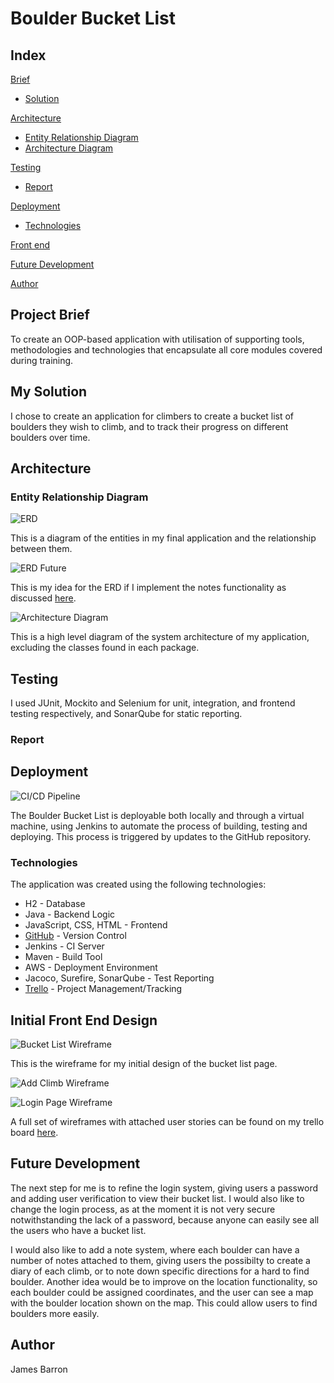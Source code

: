 # Boulder Bucket List

## Index
[Brief](#brief)
 * [Solution](#solution)
 
[Architecture](#architecture)
 * [Entity Relationship Diagram](#erd)
 * [Architecture Diagram](#arch)

[Testing](#testing)
 * [Report](#report)
 
[Deployment](#deployment)
 * [Technologies](#tech)

[Front end](#frontEnd)

[Future Development](#future)

[Author](#author)

<a name="brief"></a>
## Project Brief
 
To create an OOP-based application with utilisation of supporting tools, methodologies and technologies that encapsulate all core modules covered during training.
 
<a name="solution"></a>
## My Solution
 
I chose to create an application for climbers to create a bucket list of boulders they wish to climb, and to track their progress on different boulders over time.

<a name="architecture"></a>
## Architecture

<a name="erd"></a>
### Entity Relationship Diagram
![ERD](/Documentation/erd.png)

This is a diagram of the entities in my final application and the relationship between them.

![ERD Future](/Documentation/erdFuture.png)

This is my idea for the ERD if I implement the notes functionality as discussed [here](#future).

<a name="arch"></a>
![Architecture Diagram](/Documentation/architecture.png)

This is a high level diagram of the system architecture of my application, excluding the classes found in each package.

<a name="testing"></a>
## Testing

I used JUnit, Mockito and Selenium for unit, integration, and frontend testing respectively, and SonarQube for static reporting.

<a name="report"></a>
### Report


<a name="deployment"></a>
## Deployment
![CI/CD Pipeline](/Documentation/CICDPipeline.png)

The Boulder Bucket List is deployable both locally and through a virtual machine, using Jenkins to automate the process of building, testing and deploying. This process is triggered by updates to the GitHub repository.

<a name="tech"></a>
### Technologies

The application was created using the following technologies:
 * H2 - Database
 * Java - Backend Logic
 * JavaScript, CSS, HTML - Frontend
 * [GitHub](https://github.com/j97b/boulder-bucket-list.git) - Version Control
 * Jenkins - CI Server
 * Maven - Build Tool
 * AWS - Deployment Environment
 * Jacoco, Surefire, SonarQube - Test Reporting
 * [Trello](https://trello.com/b/smf3HVHB/bouldering-bucket-list) - Project Management/Tracking

<a name="frontEnd"></a>
## Initial Front End Design
![Bucket List Wireframe](/Documentation/bucketListPage.png)

This is the wireframe for my initial design of the bucket list page.

![Add Climb Wireframe](/Documentation/addClimb.png)


![Login Page Wireframe](/Documentation/loginPage.png)

A full set of wireframes with attached user stories can be found on my trello board [here](https://trello.com/b/smf3HVHB/bouldering-bucket-list).

<a name="future"></a>
## Future Development

The next step for me is to refine the login system, giving users a password and adding user verification to view their bucket list. I would also like to change the login process, as at the moment it is not very secure notwithstanding the lack of a password, because anyone can easily see all the users who have a bucket list.

I would also like to add a note system, where each boulder can have a number of notes attached to them, giving users the possibilty to create a diary of each climb, or to note down specific directions for a hard to find boulder. Another idea would be to improve on the location functionality, so each boulder could be assigned coordinates, and the user can see a map with the boulder location shown on the map. This could allow users to find boulders more easily.

<a name="auth"></a>
## Author

James Barron
